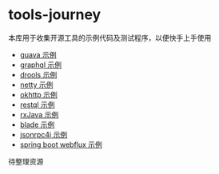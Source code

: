 # tools-journey

本库用于收集开源工具的示例代码及测试程序，以便快手上手使用

* [guava 示例](/guava-sample/README.md)
* [graphql 示例](/graphql-sample/README.md)
* [drools 示例](/drools-samples/README.md)
* [netty 示例](/netty-sample/README.md)
* [okhttp 示例](/okhttp3-sample/README.md)
* [restql 示例](/restql-sample/README.md)
* [rxJava 示例](/rx-sample/README.md)
* [blade 示例](/blade-sample/README.md) 
* [jsonrpc4j 示例](/jsonrpc4j-sample/README.md)
* [spring boot webflux 示例](/webflux-sample/README.md)

待整理资源

